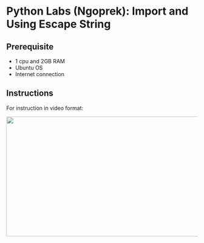 # Python Labs (Ngoprek): Import and Using Escape String

## Prerequisite
- 1 cpu and 2GB RAM
- Ubuntu OS
- Internet connection

## Instructions

For instruction in video format:

[<img src="https://storage.googleapis.com/techinet-public/youtube/thumbnails/PythonSeries/E5.png" width="560" height="315">](https://youtu.be/kSojya-kucU)
